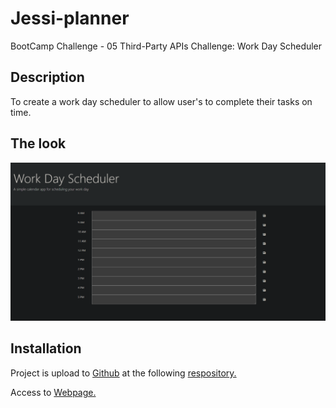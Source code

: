 # Jessi-planner

BootCamp Challenge - 05 Third-Party APIs Challenge: Work Day Scheduler

## Description

To create a work day scheduler to allow user's to complete their tasks on time.


## The look

![alt text](assets/images/homepage.png)


## Installation

Project is upload to [Github](https://github.com/) at the following [respository.](https://github.com/mysteriousdj/Jessi-planner)

Access to [Webpage.](https://mysteriousdj.github.io/Jessi-planner/)
